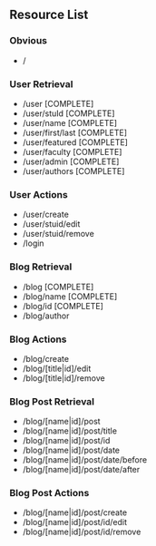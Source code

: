 Resource List
-------------

### Obvious
+ /

### User Retrieval
+ /user [COMPLETE]
+ /user/stuId [COMPLETE]
+ /user/name [COMPLETE]
+ /user/first/last [COMPLETE]
+ /user/featured [COMPLETE]
+ /user/faculty [COMPLETE]
+ /user/admin [COMPLETE]
+ /user/authors [COMPLETE]

### User Actions
+ /user/create 
+ /user/stuid/edit
+ /user/stuid/remove
+ /login


### Blog Retrieval
+ /blog [COMPLETE]
+ /blog/name [COMPLETE]
+ /blog/id [COMPLETE]
+ /blog/author

### Blog Actions
+ /blog/create
+ /blog/[title|id]/edit
+ /blog/[title|id]/remove

### Blog Post Retrieval
+ /blog/[name|id]/post
+ /blog/[name|id]/post/title
+ /blog/[name|id]/post/id
+ /blog/[name|id]/post/date
+ /blog/[name|id]/post/date/before
+ /blog/[name|id]/post/date/after

### Blog Post Actions
+ /blog/[name|id]/post/create
+ /blog/[name|id]/post/id/edit
+ /blog/[name|id]/post/id/remove
